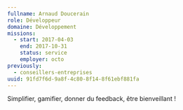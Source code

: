 ```yaml
---
fullname: Arnaud Doucerain
role: Développeur
domaine: Développement
missions:
  - start: 2017-04-03
    end: 2017-10-31
    status: service
    employer: octo
previously:
  - conseillers-entreprises
uuid: 91fd7f6d-9a8f-4c80-8f14-8f61ebf881fa
---
```

Simplifier, gamifier, donner du feedback, être bienveillant !